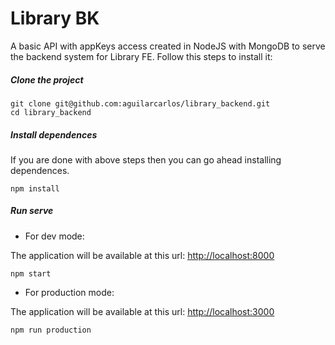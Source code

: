 # Library BK

A basic API with appKeys access created in NodeJS with MongoDB to serve the backend system for Library FE. Follow this steps to install it:

##### Clone the project
```
git clone git@github.com:aguilarcarlos/library_backend.git
cd library_backend
```

##### Install dependences
If you are done with above steps then you can go ahead installing dependences.
```
npm install
```

##### Run serve
- For dev mode:

The application will be available at this url: [http://localhost:8000](http://localhost:8000)
```
npm start
```

- For production mode:

The application will be available at this url: [http://localhost:3000](http://localhost:3000)
```
npm run production
```
